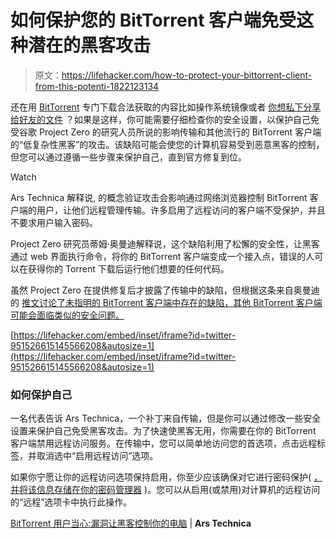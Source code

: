 # 如何保护您的 BitTorrent 客户端免受这种潜在的黑客攻击

> 原文：<https://lifehacker.com/how-to-protect-your-bittorrent-client-from-this-potenti-1822123134>

还在用 [BitTorrent](https://lifehacker.com/torrenting-showdown-transmission-vs-qbitorrent-vs-tor-1786122054) 专门下载合法获取的内容比如操作系统镜像或者 [你想私下分享给好友的文件](https://lifehacker.com/how-to-create-a-super-private-bittorrent-community-for-5952148) ？如果是这样，你可能需要仔细检查你的安全设置，以保护自己免受谷歌 Project Zero 的研究人员所说的影响传输和其他流行的 BitTorrent 客户端的“低复杂性黑客”的攻击。该缺陷可能会使您的计算机容易受到恶意黑客的控制，但您可以通过遵循一些步骤来保护自己，直到官方修复到位。

Watch

Ars Technica 解释说, 的概念验证攻击会影响通过网络浏览器控制 BitTorrent 客户端的用户，让他们远程管理传输。许多启用了远程访问的客户端不受保护，并且不要求用户输入密码。

Project Zero 研究员蒂姆·奥曼迪解释说，这个缺陷利用了松懈的安全性，让黑客通过 web 界面执行命令，将你的 BitTorrent 客户端变成一个接入点，错误的人可以在获得你的 Torrent 下载后运行他们想要的任何代码。

虽然 Project Zero 在提供修复后才披露了传输中的缺陷，但根据这条来自奥曼迪 的 [推文讨论了未指明的 BitTorrent 客户端中存在的缺陷，其他 BitTorrent 客户端可能会面临类似的安全问题。](https://twitter.com/taviso/status/951526615145566208)

 [https://lifehacker.com/embed/inset/iframe?id=twitter-951526615145566208&autosize=1](https://lifehacker.com/embed/inset/iframe?id=twitter-951526615145566208&autosize=1) 

### **如何保护自己**

一名代表告诉 Ars Technica，一个补丁来自传输，但是你可以通过修改一些安全设置来保护自己免受黑客攻击。为了快速使黑客无用，你需要在你的 BitTorrent 客户端禁用远程访问服务。在传输中，您可以简单地访问您的首选项，点击远程标签，并取消选中“启用远程访问”选项。

如果你宁愿让你的远程访问选项保持启用，你至少应该确保对它进行密码保护( [，并将该信息存储在你的密码管理器](https://lifehacker.com/what-to-put-in-your-password-manager-1822118327) )。您可以从启用(或禁用)对计算机的远程访问的“远程”选项卡中执行此操作。

[BitTorrent 用户当心:漏洞让黑客控制你的电脑](https://arstechnica.com/information-technology/2018/01/bittorrent-users-beware-flaw-lets-hackers-control-your-computer/) | **Ars Technica**